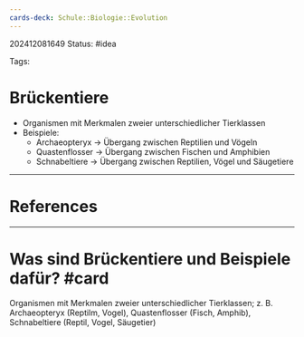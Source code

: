 ```yaml
---
cards-deck: Schule::Biologie::Evolution
---
```

202412081649
Status: #idea

Tags:

# Brückentiere
- Organismen mit Merkmalen zweier unterschiedlicher Tierklassen
- Beispiele:
    - Archaeopteryx -> Übergang zwischen Reptilien und Vögeln
    - Quastenflosser -> Übergang zwischen Fischen und Amphibien
    - Schnabeltiere -> Übergang zwischen Reptilien, Vögel und Säugetiere


---
# References



---


# Was sind Brückentiere und Beispiele dafür? #card 
Organismen mit Merkmalen zweier unterschiedlicher Tierklassen; z. B. Archaeopteryx (Reptilm, Vogel), Quastenflosser (Fisch, Amphib), Schnabeltiere (Reptil, Vogel, Säugetier)